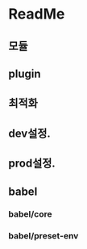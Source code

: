 # ReadMe

## 모듈

## plugin

## 최적화


## dev설정.

## prod설정.


## babel
### babel/core
### babel/preset-env